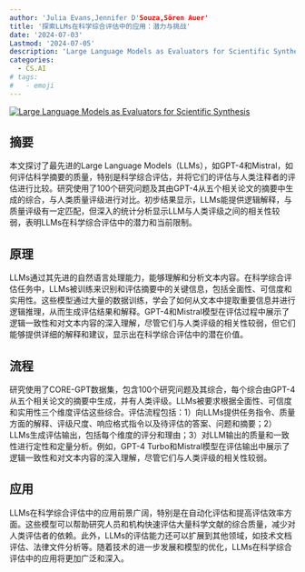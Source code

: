 ```yaml
---
author: 'Julia Evans,Jennifer D'Souza,Sören Auer'
title: '探索LLMs在科学综合评估中的应用：潜力与挑战'
date: '2024-07-03'
Lastmod: '2024-07-05'
description: 'Large Language Models as Evaluators for Scientific Synthesis'
categories:
  - CS.AI
# tags:
#   - emoji
---
```


[![Large Language Models as Evaluators for Scientific Synthesis](https://arxiv-research-1301205113.cos.ap-guangzhou.myqcloud.com/images/2407.02977v1.pdf_0.jpg)](https://arxiv.org/abs/2407.02977v1)

## 摘要

本文探讨了最先进的Large Language Models（LLMs），如GPT-4和Mistral，如何评估科学摘要的质量，特别是科学综合评估，并将它们的评估与人类注释者的评估进行比较。研究使用了100个研究问题及其由GPT-4从五个相关论文的摘要中生成的综合，与人类质量评级进行对比。初步结果显示，LLMs能提供逻辑解释，与质量评级有一定匹配，但深入的统计分析显示LLM与人类评级之间的相关性较弱，表明LLMs在科学综合评估中的潜力和当前限制。<!--more-->

## 原理

LLMs通过其先进的自然语言处理能力，能够理解和分析文本内容。在科学综合评估任务中，LLMs被训练来识别和评估摘要中的关键信息，包括全面性、可信度和实用性。这些模型通过大量的数据训练，学会了如何从文本中提取重要信息并进行逻辑推理，从而生成评估结果和解释。GPT-4和Mistral模型在评估过程中展示了逻辑一致性和对文本内容的深入理解，尽管它们与人类评级的相关性较弱，但它们能够提供详细的解释和建议，显示出在科学综合评估中的潜在价值。

## 流程

研究使用了CORE-GPT数据集，包含100个研究问题及其综合，每个综合由GPT-4从五个相关论文的摘要中生成，并有人类评级。LLMs被要求根据全面性、可信度和实用性三个维度评估这些综合。评估流程包括：1）向LLMs提供任务指令、质量方面的解释、评级尺度、响应格式指令以及待评估的答案、问题和摘要；2）LLMs生成评估输出，包括每个维度的评分和理由；3）对LLM输出的质量和一致性进行定性和定量分析。例如，GPT-4 Turbo和Mistral模型在评估输出中展示了逻辑一致性和对文本内容的深入理解，尽管它们与人类评级的相关性较弱。

## 应用

LLMs在科学综合评估中的应用前景广阔，特别是在自动化评估和提高评估效率方面。这些模型可以帮助研究人员和机构快速评估大量科学文献的综合质量，减少对人类评估者的依赖。此外，LLMs的评估能力还可以扩展到其他领域，如技术文档评估、法律文件分析等。随着技术的进一步发展和模型的优化，LLMs在科学综合评估中的应用将更加广泛和深入。